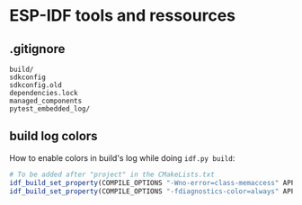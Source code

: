 # ESP-IDF tools and ressources

## .gitignore

```
build/
sdkconfig
sdkconfig.old
dependencies.lock
managed_components
pytest_embedded_log/
```

## build log colors

How to enable colors in build's log while doing ```idf.py build```:

```cmake
# To be added after "project" in the CMakeLists.txt
idf_build_set_property(COMPILE_OPTIONS "-Wno-error=class-memaccess" APPEND)
idf_build_set_property(COMPILE_OPTIONS "-fdiagnostics-color=always" APPEND)
```

